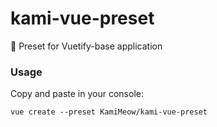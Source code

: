 # kami-vue-preset
🦊 Preset for Vuetify-base application


### Usage

Copy and paste in your console:

`vue create --preset KamiMeow/kami-vue-preset`
